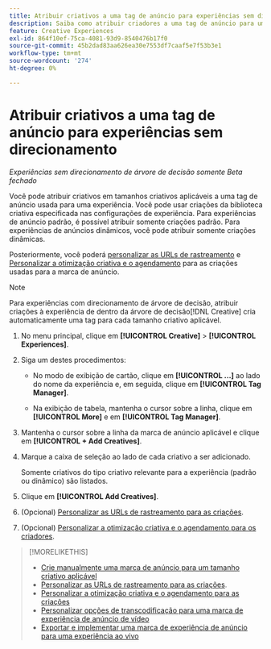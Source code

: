 ```yaml
---
title: Atribuir criativos a uma tag de anúncio para experiências sem direcionamento
description: Saiba como atribuir criadores a uma tag de anúncio para um tamanho criativo específico.
feature: Creative Experiences
exl-id: 864f10ef-75ca-4081-93d9-8540476b17f0
source-git-commit: 45b2dad83aa626ea30e7553df7caaf5e7f53b3e1
workflow-type: tm+mt
source-wordcount: '274'
ht-degree: 0%

---
```


# Atribuir criativos a uma tag de anúncio para experiências sem direcionamento

*Experiências sem direcionamento de árvore de decisão somente*
*Beta fechado*

Você pode atribuir criativos em tamanhos criativos aplicáveis a uma tag de anúncio usada para uma experiência. Você pode usar criações da biblioteca criativa especificada nas configurações de experiência. Para experiências de anúncio padrão, é possível atribuir somente criações padrão. Para experiências de anúncios dinâmicos, você pode atribuir somente criações dinâmicas.<!-- Clarify what this does. It adds the image to the experience, but how does optimization work with multiple ad tags? -->

Posteriormente, você poderá [personalizar as URLs de rastreamento](experience-tracking-urls-no-targeting.md) e [Personalizar a otimização criativa e o agendamento](experience-optimization-scheduling-no-targeting.md) para as criações usadas para a marca de anúncio.

>[!NOTE]
>
>Para experiências com direcionamento de árvore de decisão, atribuir criações à experiência de dentro da árvore de decisão[!DNL Creative] cria automaticamente uma tag para cada tamanho criativo aplicável.

1. No menu principal, clique em **[!UICONTROL Creative]** > **[!UICONTROL Experiences]**.

1. Siga um destes procedimentos:

   * No modo de exibição de cartão, clique em **[!UICONTROL ...]** ao lado do nome da experiência e, em seguida, clique em **[!UICONTROL Tag Manager]**.

   * Na exibição de tabela, mantenha o cursor sobre a linha, clique em **[!UICONTROL More]** e em **[!UICONTROL Tag Manager]**.

1. Mantenha o cursor sobre a linha da marca de anúncio aplicável e clique em **[!UICONTROL + Add Creatives]**. <!-- Tag Manager has only a list view, but no card view, as of 2/2. -->

1. Marque a caixa de seleção ao lado de cada criativo a ser adicionado.

   Somente criativos do tipo criativo relevante para a experiência (padrão ou dinâmico) são listados.

1. Clique em **[!UICONTROL Add Creatives]**.

1. (Opcional) [Personalizar as URLs de rastreamento para as criações](experience-tracking-urls-no-targeting.md).

1. (Opcional) [Personalizar a otimização criativa e o agendamento para os criadores](experience-optimization-scheduling-no-targeting.md).

>[!MORELIKETHIS]
>* [Crie manualmente uma marca de anúncio para um tamanho criativo aplicável](experience-tag-create-manually.md)
>* [Personalizar as URLs de rastreamento para as criações](experience-tracking-urls-no-targeting.md).
>* [Personalizar a otimização criativa e o agendamento para as criações](experience-optimization-scheduling-no-targeting.md)
>* [Personalizar opções de transcodificação para uma marca de experiência de anúncio de vídeo](experience-tag-video-transcoding.md)
>* [Exportar e implementar uma marca de experiência de anúncio para uma experiência ao vivo](experience-tag-export.md)
